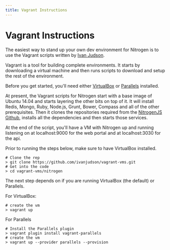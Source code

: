 ```yaml
---
title: Vagrant Instructions
---
```


# Vagrant Instructions

The easiest way to stand up your own dev environment for Nitrogen is to use the Vagrant scripts written by [Ivan Judson](http://irjudson.org). 

Vagrant is a tool for building complete environments. It starts by downloading a virtual machine and then runs scripts to download and setup the rest of the environment.

Before you get started, you'll need either [VirtualBox](https://www.virtualbox.org/) or [Parallels](http://www.parallels.com/) installed.  

At present, the Vagrant scripts for Nitrogen start with a base image of Ubuntu 14.04 and starts layering the other bits on top of it. It will install Redis, Mongo, Ruby, Node.js, Grunt, Bower, Compass and all of the other prerequisites. Then it clones the repositories required from the [NitrogenJS Github](https://github.com/nitrogenjs), installs all the dependencies and then starts those services. 

At the end of the script, you'll have a VM with Nitrogen up and running listening on at localhost:9000 for the web portal and at localhost:3030 for the api. 

Prior to running the steps below, make sure to have VirtualBox installed. 

```
# Clone the rep
> git clone https://github.com/ivanjudson/vagrant-vms.git
# Get into the code
> cd vagrant-vms/nitrogen
```

The next step depends on if you are running VirtualBox (the default) or Parallels. 

For VirtualBox: 

```
# create the vm
> vagrant up
```

For Parallels

```
# Install the Parallels plugin 
> vagrant plugin install vagrant-parallels
# create the vm
> vagrant up --provider parallels --provision
```